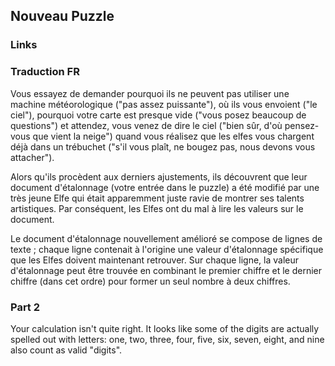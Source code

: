 ## Nouveau Puzzle

### Links

### Traduction FR

Vous essayez de demander pourquoi ils ne peuvent pas utiliser une machine météorologique ("pas assez puissante"), où ils
vous envoient ("le ciel"), pourquoi votre carte est presque vide ("vous posez beaucoup de questions") et attendez, vous
venez de dire le ciel ("bien sûr, d'où pensez-vous que vient la neige") quand vous réalisez que les elfes vous chargent
déjà dans un trébuchet ("s'il vous plaît, ne bougez pas, nous devons vous attacher").

Alors qu'ils procèdent aux derniers ajustements, ils découvrent que leur document d'étalonnage (votre entrée dans le
puzzle) a été modifié par une très jeune Elfe qui était apparemment juste ravie de montrer ses talents artistiques. Par
conséquent, les Elfes ont du mal à lire les valeurs sur le document.

Le document d'étalonnage nouvellement amélioré se compose de lignes de texte ; chaque ligne contenait à l'origine une
valeur d'étalonnage spécifique que les Elfes doivent maintenant retrouver. Sur chaque ligne, la valeur d'étalonnage peut
être trouvée en combinant le premier chiffre et le dernier chiffre (dans cet ordre) pour former un seul nombre à deux
chiffres.

### Part 2

Your calculation isn't quite right. It looks like some of the digits are actually spelled out with letters: one, two,
three, four, five, six, seven, eight, and nine also count as valid "digits".
